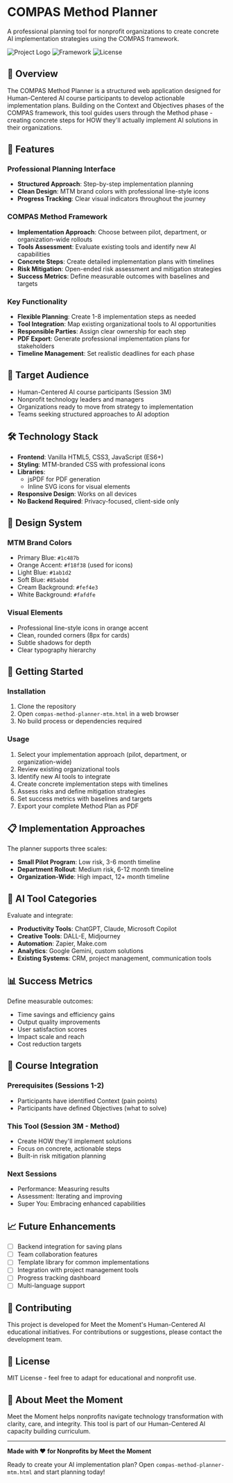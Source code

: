 # COMPAS Method Planner

A professional planning tool for nonprofit organizations to create concrete AI implementation strategies using the COMPAS framework.

![Project Logo](https://img.shields.io/badge/Meet%20the%20Moment-blue)
![Framework](https://img.shields.io/badge/Framework-COMPAS-orange)
![License](https://img.shields.io/badge/License-MIT-green)

## 🎯 Overview

The COMPAS Method Planner is a structured web application designed for Human-Centered AI course participants to develop actionable implementation plans. Building on the Context and Objectives phases of the COMPAS framework, this tool guides users through the Method phase - creating concrete steps for HOW they'll actually implement AI solutions in their organizations.

## 🌟 Features

### Professional Planning Interface
- **Structured Approach**: Step-by-step implementation planning
- **Clean Design**: MTM brand colors with professional line-style icons
- **Progress Tracking**: Clear visual indicators throughout the journey

### COMPAS Method Framework
- **Implementation Approach**: Choose between pilot, department, or organization-wide rollouts
- **Tools Assessment**: Evaluate existing tools and identify new AI capabilities
- **Concrete Steps**: Create detailed implementation plans with timelines
- **Risk Mitigation**: Open-ended risk assessment and mitigation strategies
- **Success Metrics**: Define measurable outcomes with baselines and targets

### Key Functionality
- **Flexible Planning**: Create 1-8 implementation steps as needed
- **Tool Integration**: Map existing organizational tools to AI opportunities
- **Responsible Parties**: Assign clear ownership for each step
- **PDF Export**: Generate professional implementation plans for stakeholders
- **Timeline Management**: Set realistic deadlines for each phase

## 🎯 Target Audience

- Human-Centered AI course participants (Session 3M)
- Nonprofit technology leaders and managers
- Organizations ready to move from strategy to implementation
- Teams seeking structured approaches to AI adoption

## 🛠 Technology Stack

- **Frontend**: Vanilla HTML5, CSS3, JavaScript (ES6+)
- **Styling**: MTM-branded CSS with professional icons
- **Libraries**: 
  - jsPDF for PDF generation
  - Inline SVG icons for visual elements
- **Responsive Design**: Works on all devices
- **No Backend Required**: Privacy-focused, client-side only

## 🎨 Design System

### MTM Brand Colors
- Primary Blue: `#1c487b`
- Orange Accent: `#f18f38` (used for icons)
- Light Blue: `#1ab1d2`
- Soft Blue: `#85abbd`
- Cream Background: `#fef4e3`
- White Background: `#fafdfe`

### Visual Elements
- Professional line-style icons in orange accent
- Clean, rounded corners (8px for cards)
- Subtle shadows for depth
- Clear typography hierarchy

## 🚀 Getting Started

### Installation
1. Clone the repository
2. Open `compas-method-planner-mtm.html` in a web browser
3. No build process or dependencies required

### Usage
1. Select your implementation approach (pilot, department, or organization-wide)
2. Review existing organizational tools
3. Identify new AI tools to integrate
4. Create concrete implementation steps with timelines
5. Assess risks and define mitigation strategies
6. Set success metrics with baselines and targets
7. Export your complete Method Plan as PDF

## 📋 Implementation Approaches

The planner supports three scales:
- **Small Pilot Program**: Low risk, 3-6 month timeline
- **Department Rollout**: Medium risk, 6-12 month timeline
- **Organization-Wide**: High impact, 12+ month timeline

## 🤖 AI Tool Categories

Evaluate and integrate:
- **Productivity Tools**: ChatGPT, Claude, Microsoft Copilot
- **Creative Tools**: DALL-E, Midjourney
- **Automation**: Zapier, Make.com
- **Analytics**: Google Gemini, custom solutions
- **Existing Systems**: CRM, project management, communication tools

## 📊 Success Metrics

Define measurable outcomes:
- Time savings and efficiency gains
- Output quality improvements
- User satisfaction scores
- Impact scale and reach
- Cost reduction targets

## 🔧 Course Integration

### Prerequisites (Sessions 1-2)
- Participants have identified Context (pain points)
- Participants have defined Objectives (what to solve)

### This Tool (Session 3M - Method)
- Create HOW they'll implement solutions
- Focus on concrete, actionable steps
- Built-in risk mitigation planning

### Next Sessions
- Performance: Measuring results
- Assessment: Iterating and improving
- Super You: Embracing enhanced capabilities

## 📈 Future Enhancements

- [ ] Backend integration for saving plans
- [ ] Team collaboration features
- [ ] Template library for common implementations
- [ ] Integration with project management tools
- [ ] Progress tracking dashboard
- [ ] Multi-language support

## 🤝 Contributing

This project is developed for Meet the Moment's Human-Centered AI educational initiatives. For contributions or suggestions, please contact the development team.

## 📄 License

MIT License - feel free to adapt for educational and nonprofit use.

## 🏢 About Meet the Moment

Meet the Moment helps nonprofits navigate technology transformation with clarity, care, and integrity. This tool is part of our Human-Centered AI capacity building curriculum.

---

**Made with ❤️ for Nonprofits by Meet the Moment**

Ready to create your AI implementation plan? Open `compas-method-planner-mtm.html` and start planning today!
